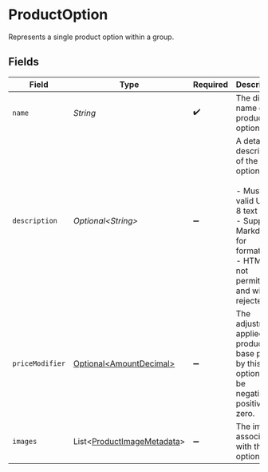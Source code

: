 # ProductOption

Represents a single product option within a group.


## Fields

| Field                                                                                                                                             | Type                                                                                                                                              | Required                                                                                                                                          | Description                                                                                                                                       |
| ------------------------------------------------------------------------------------------------------------------------------------------------- | ------------------------------------------------------------------------------------------------------------------------------------------------- | ------------------------------------------------------------------------------------------------------------------------------------------------- | ------------------------------------------------------------------------------------------------------------------------------------------------- |
| `name`                                                                                                                                            | *String*                                                                                                                                          | :heavy_check_mark:                                                                                                                                | The display name of a product option.                                                                                                             |
| `description`                                                                                                                                     | *Optional\<String>*                                                                                                                               | :heavy_minus_sign:                                                                                                                                | A detailed description of the option.<br/><br/>- Must be valid UTF-8 text<br/>- Supports Markdown for formatting<br/>- HTML is not permitted and will be rejected |
| `priceModifier`                                                                                                                                   | [Optional\<AmountDecimal>](../../models/components/AmountDecimal.md)                                                                              | :heavy_minus_sign:                                                                                                                                | The adjustment applied to a product's base price by this option. Can be negative, positive, or zero.                                              |
| `images`                                                                                                                                          | List\<[ProductImageMetadata](../../models/components/ProductImageMetadata.md)>                                                                    | :heavy_minus_sign:                                                                                                                                | The images associated with this option.                                                                                                           |